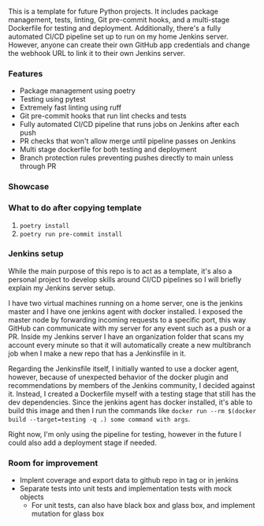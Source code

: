 This is a template for future Python projects. It includes package management, tests, linting, Git pre-commit hooks, and a multi-stage Dockerfile for testing and deployment. Additionally, there's a fully automated CI/CD pipeline set up to run on my home Jenkins server. However, anyone can create their own GitHub app credentials and change the webhook URL to link it to their own Jenkins server.

### Features
- Package management using poetry
- Testing using pytest
- Extremely fast linting using ruff
- Git pre-commit hooks that run lint checks and tests
- Fully automated CI/CD pipeline that runs jobs on Jenkins after each push
- PR checks that won't allow merge until pipeline passes on Jenkins
- Multi stage dockerfile for both testing and deployment
- Branch protection rules preventing pushes directly to main unless through PR

### Showcase

### What to do after copying template

1. `poetry install`
2. `poetry run pre-commit install`

### Jenkins setup
While the main purpose of this repo is to act as a template, it's also a personal project to develop skills around CI/CD pipelines so I will briefly explain my Jenkins server setup.

I have two virtual machines running on a home server, one is the jenkins master and I have one jenkins agent with docker installed. I exposed the master node by forwarding incoming requests to a specific port, this way GitHub can communicate with my server for any event such as a push or a PR. Inside my Jenkins server I have an organization folder that scans my account every minute so that it will automatically create a new multibranch job when I make a new repo that has a Jenkinsfile in it.

Regarding the Jenkinsfile itself, I initially wanted to use a docker agent, however, because of unexpected behavior of the docker plugin and recommendations by members of the Jenkins community, I decided against it. Instead, I created a Dockerfile myself with a testing stage that still has the dev dependencies. Since the jenkins agent has docker installed, it's able to build this image and then I run the commands like `docker run --rm $(docker build --target=testing -q .) some command with args`.

Right now, I'm only using the pipeline for testing, however in the future I could also add a deployment stage if needed.

### Room for improvement
- Implent coverage and export data to github repo in tag or in jenkins
- Separate tests into unit tests and implementation tests with mock objects
    - For unit tests, can also have black box and glass box, and implement mutation for glass box
